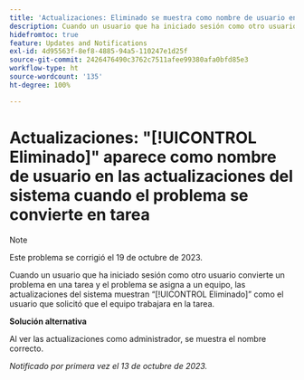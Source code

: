 ```yaml
---
title: 'Actualizaciones: Eliminado se muestra como nombre de usuario en las actualizaciones del sistema cuando el problema se convierte en tarea'
description: Cuando un usuario que ha iniciado sesión como otro usuario convierte un problema en una tarea y el problema se asigna a un equipo, las actualizaciones del sistema muestran Eliminado como el usuario que solicitó que el equipo trabajara en la tarea.
hidefromtoc: true
feature: Updates and Notifications
exl-id: 4d95563f-8ef8-4885-94a5-110247e1d25f
source-git-commit: 2426476490c3762c7511afee99380afa0bfd85e3
workflow-type: ht
source-wordcount: '135'
ht-degree: 100%

---
```


# Actualizaciones: &quot;[!UICONTROL Eliminado]&quot; aparece como nombre de usuario en las actualizaciones del sistema cuando el problema se convierte en tarea

>[!NOTE]
>
>Este problema se corrigió el 19 de octubre de 2023.

Cuando un usuario que ha iniciado sesión como otro usuario convierte un problema en una tarea y el problema se asigna a un equipo, las actualizaciones del sistema muestran “[!UICONTROL Eliminado]” como el usuario que solicitó que el equipo trabajara en la tarea.

**Solución alternativa**

Al ver las actualizaciones como administrador, se muestra el nombre correcto.

_Notificado por primera vez el 13 de octubre de 2023._
